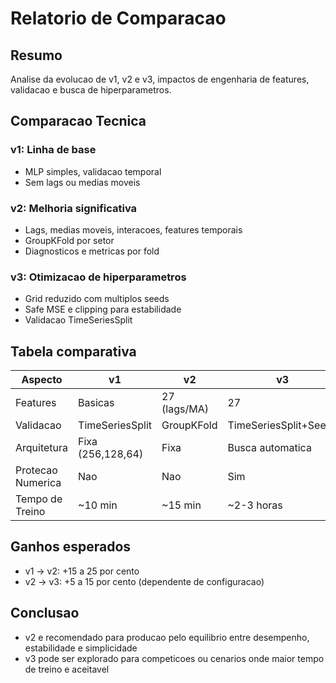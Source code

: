 # Relatorio de Comparacao

## Resumo

Analise da evolucao de v1, v2 e v3, impactos de engenharia de features, validacao e busca de hiperparametros.

## Comparacao Tecnica

### v1: Linha de base
- MLP simples, validacao temporal
- Sem lags ou medias moveis

### v2: Melhoria significativa
- Lags, medias moveis, interacoes, features temporais
- GroupKFold por setor
- Diagnosticos e metricas por fold

### v3: Otimizacao de hiperparametros
- Grid reduzido com multiplos seeds
- Safe MSE e clipping para estabilidade
- Validacao TimeSeriesSplit

## Tabela comparativa

| Aspecto | v1 | v2 | v3 |
|---------|----|----|-----|
| Features | Basicas | 27 (lags/MA) | 27 |
| Validacao | TimeSeriesSplit | GroupKFold | TimeSeriesSplit+Seeds |
| Arquitetura | Fixa (256,128,64) | Fixa | Busca automatica |
| Protecao Numerica | Nao | Nao | Sim |
| Tempo de Treino | ~10 min | ~15 min | ~2-3 horas |

## Ganhos esperados

- v1 -> v2: +15 a 25 por cento
- v2 -> v3: +5 a 15 por cento (dependente de configuracao)

## Conclusao

- v2 e recomendado para producao pelo equilibrio entre desempenho, estabilidade e simplicidade
- v3 pode ser explorado para competicoes ou cenarios onde maior tempo de treino e aceitavel
